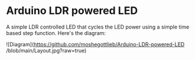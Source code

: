# Arduino LDR powered LED

A simple LDR controlled LED that cycles the LED power using a simple time based step function.
Here's the diagram:

![Diagram](https://github.com/moshegottlieb/Arduino-LDR-powered-LED
/blob/main/Layout.jpg?raw=true)
